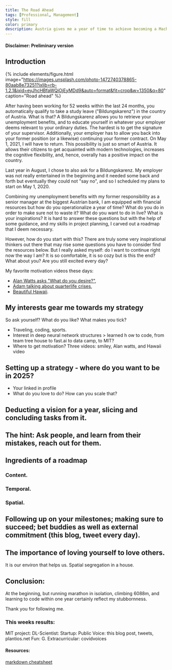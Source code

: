 ```yaml
---
title: The Road Ahead
tags: [Professional, Management]
style: fill
color: primary
description: Austria gives me a year of time to achieve becoming a Machine Learning Engineer with the MIT.
---
```

#### Disclaimer: Preliminary version

## Introduction

{% include elements/figure.html image="https://images.unsplash.com/photo-1472740378865-80aab8e73251?ixlib=rb-1.2.1&ixid=eyJhcHBfaWQiOjEyMDd9&auto=format&fit=crop&w=1350&q=80" caption="Road ahead" %}

After having been working for 52 weeks within the last 24 months, you automatically qualify to take a study leave ("Bildungskarenz") in the country of Austria. What is that? A Bildungskarenz allows you to retrieve your unemployment benefits, and to educate yourself in whatever your employer deems relevant to your ordinary duties. The hardest is to get the signature of your supervisor. Additionally, your employer has to allow you back into your former position (or a likewise) continuing your former contract. On May 1, 2021, I will have to return.
This possibility is just so smart of Austria. It allows their citizens to get acquainted with modern technologies, increases the cognitive flexibility, and, hence, overally has a positive impact on the country. 

Last year in August, I chose to also ask for a Bildungskarenz. My employer was not really entertained in the beginning and it needed some back and forth but eventually they could not "say no", and so I scheduled my plans to start on May 1, 2020. 

Combining my unemployment benefits with my former responsibility as a senior manager at the biggest Austrian bank, I am equipped with financial resources but how do you operationalize a year of time? What do you do in order to make sure not to waste it? What do you want to do in live? What is your inspirations? It is hard to answer these questions but with the help of some guidance, and my skills in project planning, I carved out a roadmap that I deem necessary.

However, how do you start with this? There are truly some very inspirational thinkers out there that may rise some questions you have to consider find the resources below. But I really asked myself: do I want to continue right now the way I am? It is so comfortable, it is so cozy but is this the end? What about you? Are you still excited every day?

My favorite motivation videos these days:
* [Alan Watts asks "What do you desire?"](https://vimeo.com/60087670), 
* [Adam talking about quarterlife crises](https://www.youtube.com/watch?v=ddek3gQVt9Y), 
* [Beautiful Hawaii](https://youtu.be/L3V7LKYPIUQ).

## My interests gear me towards my strategy

So ask yourself? What do you like? What makes you tick? 
- Traveling, coding, sports.
- Interest in deep neural network structures > learned h ow to code, from team tree house to fast.ai to data camp, to MIT?
- Where to get motivation? Three videos: smiley, Alan watts, and Hawaii video

## Setting up a strategy - where do you want to be in 2025?
- Your linked in profile
- What do you love to do? How can you scale that?

## Deducting a vision for a year, slicing and concluding tasks from it.

## The hint: Ask people, and learn from their mistakes, reach out for them.

## Ingredients of a roadmap
### Content.
### Temporal.
### Spatial.

## Following up on your milestones;  making sure to succeed; bet buddies as well as external commitment (this blog, tweet every day).

## The importance of loving yourself to love others. 
It is our environ that helps us. 
Spatial segregation in a house.

## Conclusion:
At the beginning, but running marathon in isolation, climbing 6088m, and learning to code within one year certainly reflect my stubbornness.

Thank you for following me.

### This weeks results:
MIT project: 
DL-Scientist:
Startup: 
Public Voice: this blog post, tweets, plantios.net
Fun: G.
Extracurricular: covidvoices

#### Resources: 
[markdown cheatsheet](https://github.com/adam-p/markdown-here/wiki/Markdown-Cheatsheet)
